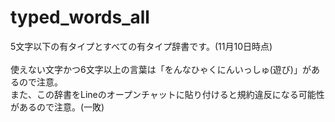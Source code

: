 # typed_words_all

5文字以下の有タイプとすべての有タイプ辞書です。(11月10日時点)<br>
<br>
使えない文字かつ6文字以上の言葉は「をんなひゃくにんいっしゅ(遊び)」があるので注意。<br>
また、この辞書をLineのオープンチャットに貼り付けると規約違反になる可能性があるので注意。(一敗)<br>
